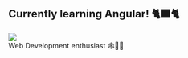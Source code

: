 ## Currently learning Angular! 🐈‍⬛🐈

<img src="https://img.icons8.com/external-tal-revivo-color-tal-revivo/48/000000/external-angular-a-typescript-based-open-source-web-application-framework-logo-color-tal-revivo.png"/>

</br>
Web Development enthusiast 🕸️🧑‍💻
